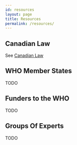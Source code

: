 ```yaml
---
id: resources
layout: page
title: Resources
permalink: /resources/
--- 
```


## Canadian Law

See [Canadian Law](/law/can/resources)

## WHO Member States

TODO

## Funders to the WHO

TODO

## Groups Of Experts

TODO
